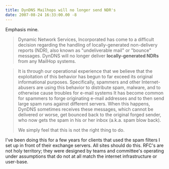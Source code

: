 ```yaml
---
title: DynDNS Mailhops will no longer send NDR's
date: 2007-08-24 16:33:00.00 -8
---
```

Emphasis mine.


> Dynamic Network Services, Incorporated has come to a difficult decision regarding the handling of locally-generated non-delivery reports (NDR), also known as "undeliverable mail" or "bounce" messages. DynDNS will no longer deliver **locally-generated NDRs** from any MailHop systems.

> It is through our operational experience that we believe that the exploitation of this behavior has begun to far exceed its original informational purposes. Specifically, spammers and other Internet-abusers are using this behavior to distribute spam, malware, and to otherwise cause troubles for e-mail systems It has become common for spammers to forge originating e-mail addresses and to then send large spam runs against different servers. When this happens, DynDNS sometimes receives these messages, which cannot be delivered or worse, get bounced back to the original forged sender, who now gets the spam in his or her inbox (a.k.a. spam blow back).
>
> We simply feel that this is not the right thing to do.

I've been doing this for a few years for clients that used the spam filters I set up in front of their exchange servers. All sites should do this. RFC's are not holy territory; they were designed by teams and committee's operating under assumptions that do not at all match the internet infrastructure or user-base.
